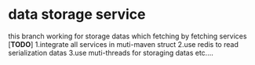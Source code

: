 # data storage service

this branch working for storage datas which fetching by fetching services
[<strong>TODO</strong>]
1.integrate all services in muti-maven struct
2.use redis to read serialization datas
3.use muti-threads for storaging datas
etc....



  
  
